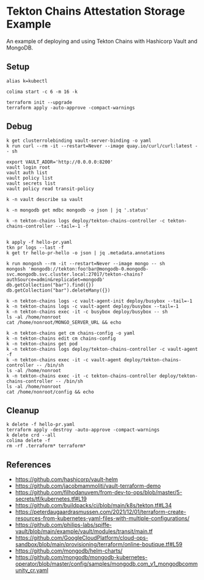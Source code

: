 # Tekton Chains Attestation Storage Example

An example of deploying and using Tekton Chains with Hashicorp Vault and MongoDB.

## Setup

```shell
alias k=kubectl

colima start -c 6 -m 16 -k

terraform init --upgrade
terraform apply -auto-approve -compact-warnings
```

## Debug

```shell
k get clusterrolebinding vault-server-binding -o yaml
k run curl --rm -it --restart=Never --image quay.io/curl/curl:latest -- sh

export VAULT_ADDR='http://0.0.0.0:8200'
vault login root
vault auth list
vault policy list
vault secrets list
vault policy read transit-policy

k -n vault describe sa vault

k -n mongodb get mdbc mongodb -o json | jq '.status'

k -n tekton-chains logs deploy/tekton-chains-controller -c tekton-chains-controller --tail=-1 -f


k apply -f hello-pr.yaml
tkn pr logs --last -f
k get tr hello-pr-hello -o json | jq .metadata.annotations

k run mongosh --rm -it --restart=Never --image mongo -- sh
mongosh 'mongodb://tekton:foo!bar@mongodb-0.mongodb-svc.mongodb.svc.cluster.local:27017/tekton-chains?authSource=admin&replicaSet=mongodb'
db.getCollection("bar").find({})
db.getCollection("bar").deleteMany({})

k -n tekton-chains logs -c vault-agent-init deploy/busybox --tail=-1
k -n tekton-chains logs -c vault-agent deploy/busybox --tail=-1
k -n tekton-chains exec -it -c busybox deploy/busybox -- sh
ls -al /home/nonroot
cat /home/nonroot/MONGO_SERVER_URL && echo

k -n tekton-chains get cm chains-config -o yaml
k -n tekton-chains edit cm chains-config
k -n tekton-chains get pod 
k -n tekton-chains logs deploy/tekton-chains-controller -c vault-agent -f
k -n tekton-chains exec -it -c vault-agent deploy/tekton-chains-controller -- /bin/sh
ls -al /home/nonroot
k -n tekton-chains exec -it -c tekton-chains-controller deploy/tekton-chains-controller -- /bin/sh
ls -al /home/nonroot
cat /home/nonroot/config && echo
```

## Cleanup

```shell
k delete -f hello-pr.yaml
terraform apply -destroy -auto-approve -compact-warnings
k delete crd --all
colima delete -f
rm -rf .terraform* terraform*
```

## References

- <https://github.com/hashicorp/vault-helm>
- <https://github.com/jacobmammoliti/vault-terraform-demo>
- <https://github.com/filhodanuvem/from-dev-to-ops/blob/master/5-secrets/tf/kubernetes.tf#L19>
- <https://github.com/buildpacks/ci/blob/main/k8s/tekton.tf#L34>
- <https://peterdaugaardrasmussen.com/2021/12/01/terraform-create-resources-from-kubernetes-yaml-files-with-multiple-configurations/>
- <https://github.com/philips-labs/spiffe-vault/blob/main/example/vault/modules/transit/main.tf>
- <https://github.com/GoogleCloudPlatform/cloud-ops-sandbox/blob/main/provisioning/terraform/online-boutique.tf#L59>
- <https://github.com/mongodb/helm-charts/>
- <https://github.com/mongodb/mongodb-kubernetes-operator/blob/master/config/samples/mongodb.com_v1_mongodbcommunity_cr.yaml>
